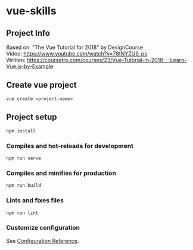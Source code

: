 # vue-skills

## Project Info
Based on: "The Vue Tutorial for 2018" by DesignCourse                
Video: https://www.youtube.com/watch?v=78tNYZUS-ps               
Written: https://coursetro.com/courses/23/Vue-Tutorial-in-2018---Learn-Vue.js-by-Example

## Create vue project
```
vue create <project-name>
```

## Project setup
```
npm install
```

### Compiles and hot-reloads for development
```
npm run serve
```

### Compiles and minifies for production
```
npm run build
```

### Lints and fixes files
```
npm run lint
```

### Customize configuration
See [Configuration Reference](https://cli.vuejs.org/config/).
